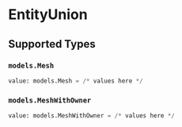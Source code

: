 # EntityUnion


## Supported Types

### `models.Mesh`

```python
value: models.Mesh = /* values here */
```

### `models.MeshWithOwner`

```python
value: models.MeshWithOwner = /* values here */
```

